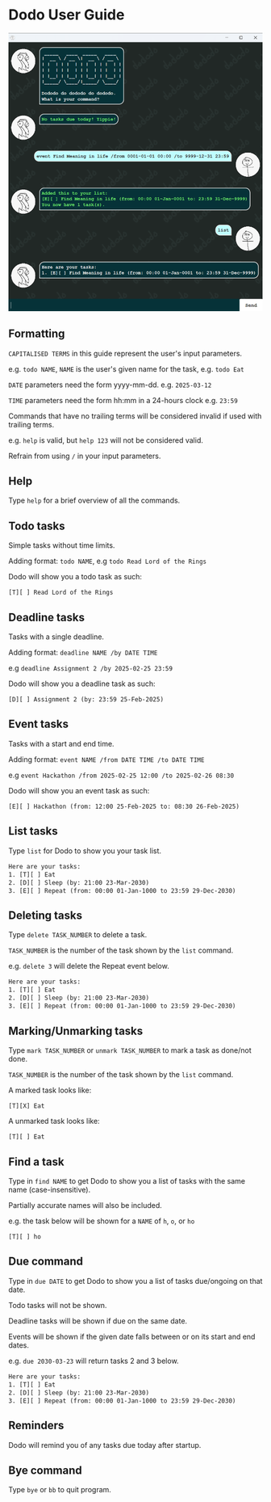 # Dodo User Guide

![Ui.png](Ui.png)

## Formatting

`CAPITALISED TERMS` in this guide represent the user's input parameters.

e.g. `todo NAME`, `NAME` is the user's given name for the task, e.g. `todo Eat`

`DATE` parameters need the form yyyy-mm-dd. e.g. `2025-03-12`

`TIME` parameters need the form hh:mm in a 24-hours clock e.g. `23:59`

Commands that have no trailing terms will be considered invalid if used with trailing terms.

e.g. `help` is valid, but `help 123` will not be considered valid.

Refrain from using `/` in your input parameters.

## Help
Type `help` for a brief overview of all the commands.

## Todo tasks

Simple tasks without time limits.

Adding format: `todo NAME`, e.g `todo Read Lord of the Rings`

Dodo will show you a todo task as such:

```
[T][ ] Read Lord of the Rings
```
## Deadline tasks

Tasks with a single deadline.

Adding format: `deadline NAME /by DATE TIME`

e.g `deadline Assignment 2 /by 2025-02-25 23:59`

Dodo will show you a deadline task as such:

```
[D][ ] Assignment 2 (by: 23:59 25-Feb-2025)
```

## Event tasks

Tasks with a start and end time.

Adding format: `event NAME /from DATE TIME /to DATE TIME`

e.g `event Hackathon /from 2025-02-25 12:00 /to 2025-02-26 08:30`

Dodo will show you an event task as such:

```
[E][ ] Hackathon (from: 12:00 25-Feb-2025 to: 08:30 26-Feb-2025)
```

## List tasks

Type `list` for Dodo to show you your task list.
```
Here are your tasks:
1. [T][ ] Eat
2. [D][ ] Sleep (by: 21:00 23-Mar-2030)
3. [E][ ] Repeat (from: 00:00 01-Jan-1000 to 23:59 29-Dec-2030)
```

## Deleting tasks

Type `delete TASK_NUMBER` to delete a task.

`TASK_NUMBER` is the number of the task shown by the `list` command.

e.g. `delete 3` will delete the Repeat event below.
```
Here are your tasks:
1. [T][ ] Eat
2. [D][ ] Sleep (by: 21:00 23-Mar-2030)
3. [E][ ] Repeat (from: 00:00 01-Jan-1000 to 23:59 29-Dec-2030)
```

## Marking/Unmarking tasks

Type `mark TASK_NUMBER` or `unmark TASK_NUMBER` to mark a task as done/not done.

`TASK_NUMBER` is the number of the task shown by the `list` command.

A marked task looks like:
```
[T][X] Eat
```

A unmarked task looks like:
```
[T][ ] Eat
```
## Find a task

Type in `find NAME` to get Dodo to show you a list of tasks with the same name (case-insensitive).

Partially accurate names will also be included.

e.g. the task below will be shown for a `NAME` of `h`, `o`, or `ho`
```
[T][ ] ho
```

## Due command

Type in `due DATE` to get Dodo to show you a list of tasks due/ongoing on that date.

Todo tasks will not be shown.

Deadline tasks will be shown if due on the same date. 

Events will be shown if the given date falls between or on its start and end dates.

e.g. `due 2030-03-23` will return tasks 2 and 3 below.
```
Here are your tasks:
1. [T][ ] Eat
2. [D][ ] Sleep (by: 21:00 23-Mar-2030)
3. [E][ ] Repeat (from: 00:00 01-Jan-1000 to 23:59 29-Dec-2030)
```

## Reminders

Dodo will remind you of any tasks due today after startup.

## Bye command

Type `bye` or `bb` to quit program.